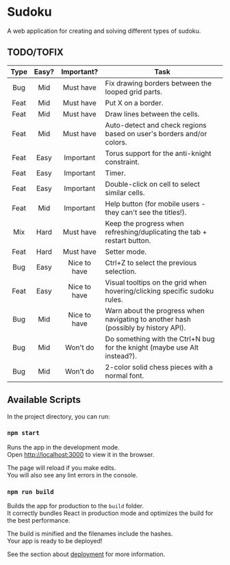 # Sudoku

A web application for creating and solving different types of sudoku.

## TODO/TOFIX
| Type | Easy? |  Important?  | Task                                                                               |
|:----:|:-----:|:------------:|------------------------------------------------------------------------------------|
| Bug  |  Mid  |  Must have   | Fix drawing borders between the looped grid parts.                                 |
| Feat |  Mid  |  Must have   | Put X on a border.                                                                 |
| Feat |  Mid  |  Must have   | Draw lines between the cells.                                                      |
| Feat |  Mid  |  Must have   | Auto-detect and check regions based on user's borders and/or colors.               |
| Feat | Easy  |  Important   | Torus support for the anti-knight constraint.                                      |
| Feat | Easy  |  Important   | Timer.                                                                             |
| Feat | Easy  |  Important   | Double-click on cell to select similar cells.                                      |
| Feat |  Mid  |  Important   | Help button (for mobile users - they can't see the titles!).                       |
| Mix  | Hard  |  Must have   | Keep the progress when refreshing/duplicating the tab + restart button.            |
| Feat | Hard  |  Must have   | Setter mode.                                                                       |
| Bug  | Easy  | Nice to have | Ctrl+Z to select the previous selection.                                           |
| Feat | Easy  | Nice to have | Visual tooltips on the grid when hovering/clicking specific sudoku rules.          |
| Bug  |  Mid  | Nice to have | Warn about the progress when navigating to another hash (possibly by history API). |
| Bug  |  Mid  |   Won't do   | Do something with the Ctrl+N bug for the knight (maybe use Alt instead?).          |
| Bug  |  Mid  |   Won't do   | 2-color solid chess pieces with a normal font.                                     |

## Available Scripts

In the project directory, you can run:

### `npm start`

Runs the app in the development mode.\
Open [http://localhost:3000](http://localhost:3000) to view it in the browser.

The page will reload if you make edits.\
You will also see any lint errors in the console.

### `npm run build`

Builds the app for production to the `build` folder.\
It correctly bundles React in production mode and optimizes the build for the best performance.

The build is minified and the filenames include the hashes.\
Your app is ready to be deployed!

See the section about [deployment](https://facebook.github.io/create-react-app/docs/deployment) for more information.
